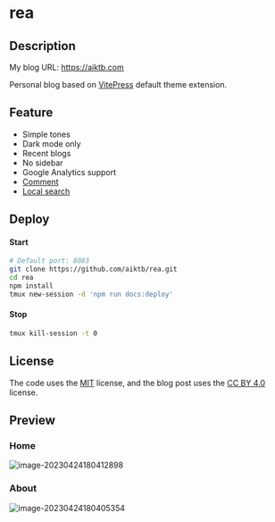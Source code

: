 # rea

## Description

My blog URL: https://aiktb.com

Personal blog based on [VitePress](https://vitepress.dev/) default theme extension.

## Feature

- Simple tones
- Dark mode only
- Recent blogs
- No sidebar
- Google Analytics support
- [Comment](https://github.com/giscus/giscus)
- [Local search](https://github.com/emersonbottero/vitepress-plugin-search)

## Deploy

#### Start

```bash
# Default port: 8083
git clone https://github.com/aiktb/rea.git
cd rea
npm install
tmux new-session -d 'npm run docs:deploy'
```

#### Stop

```bash
tmux kill-session -t 0
```

## License

The code uses the [MIT](https://github.com/aiktb/rea/blob/master/LICENSE) license, and the blog post uses the [CC BY 4.0](https://creativecommons.org/licenses/by/4.0/) license.

## Preview

### Home

![image-20230424180412898](https://s2.loli.net/2023/04/24/WDdNABbaeFrXUS7.webp)

### About

![image-20230424180405354](https://s2.loli.net/2023/04/24/QMY2VXi1T4J6pxw.webp)

